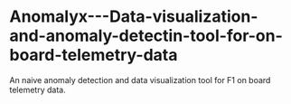 # Anomalyx---Data-visualization-and-anomaly-detectin-tool-for-on-board-telemetry-data
An naive anomaly detection and data visualization tool for F1 on board telemetry data.
